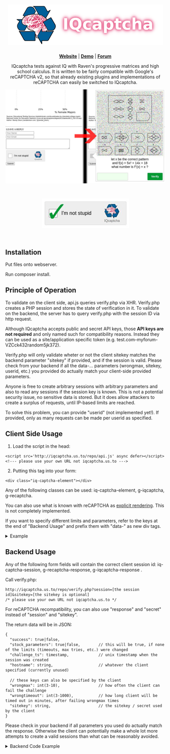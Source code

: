 <h1 align="center">
  <a href="http://iqcaptcha.us.to/">
    <img src="demo/logo_489_text.png" alt="IQcaptcha">
  </a>
</h1>

<p align=center>
  <strong><a href="http://iqcaptcha.us.to/">Website</a></strong>
  | <strong><a href="http://iqcaptcha.us.to/repo/demo/demo.html">Demo</a></strong>
  | <strong><a href="http://iqcaptcha.us.to/forum">Forum</a></strong>
</p>

<p align="center">
IQcaptcha tests against IQ with Raven's progressive matrices and high school calculus. It is written to be fairly compatible with Google's reCAPTCHA v2, so that already existing plugins and implementations of reCAPTCHA can easily be switched to IQcaptcha.
</p>

[![demo1](demo/demo1_2.jpg)](#)
<p>&nbsp;</p>
<p align="center">
    <img src="demo/demo3.jpg" alt="screenshot" />
  </a>
</p>
<p>&nbsp;</p>


Installation
----------------------------------------------------------------
Put files onto webserver.

Run composer install.


Principle of Operation
----------------------------------------------------------------
To validate on the client side, api.js queries verify.php via XHR. Verify.php creates a PHP session and stores the state of verification in it. To validate on the backend, the server has to query verify.php with the session ID via http request. 

Although IQcaptcha accepts public and secret API keys, those **API keys are not required** and only named such for compatibility reasons. Instead they can be used as a site/application specific token (e.g. test.com-myforum-VZCck432random5jk372).

Verify.php will only validate wheter or not the client sitekey matches the backend parameter "sitekey" if provided, and if the session is valid. Please check from your backend if all the data-... parameters (wrongmax, sitekey, userid, etc.) you provided do actually match your client-side provided parameters.

Anyone is free to create arbitrary sessions with arbitrary parameters and also to read any sessions if the session key is known. This is not a potential security issue, no sensitive data is stored. But it does allow attackers to create a surplus of requests, until IP-based limits are reached. 

To solve this problem, you can provide "userid" (not implemented yet!). If provided, only as many requests can be made per userid as specified.

Client Side Usage
----------------------------------------------------------------
1. Load the script in the head:
```
<script src='http://iqcaptcha.us.to/repo/api.js' async defer></script> 
<!--- please use your own URL not iqcaptcha.us.to --->
```

2. Putting this tag into your form:
```
<div class="iq-captcha-element"></div>
```
Any of the following classes can be used: iq-captcha-element, g-iqcaptcha, g-recaptcha.

You can also use what is known with reCAPTCHA as [explicit rendering](https://developers.google.com/recaptcha/docs/display). This is not completely implemented.


If you want to specify different limits and parameters, refer to the keys at the end of "Backend Usage" and prefix them with "data-" as new div tags. 

<details>
  <summary>Example</summary>
  
   ```
   <div class="iq-captcha-element" data-sitekey="mytest.com-guestbook-asklfhsrandomdjfskfh" data-wrongmax="5" data-wrongtimeout="999"></div>
   ```
</details>

Backend Usage
----------------------------------------------------------------

Any of the following form fields will contain the correct client session id: iq-captcha-session, g-recaptcha-response, g-iqcaptcha-response .

Call verify.php:
```
http://iqcaptcha.us.to/repo/verify.php?session=[the session id]&sitekey=[the sitekey is optional]   
/* please use your own URL not iqcaptcha.us.to */
```
For reCAPTCHA recompatibility, you can also use "response" and "secret" instead of "session" and "sitekey".

The return data will be in JSON:
```
{
  "success": true|false,
  "stock_parameters": true|false,        // this will be true, if none of the limits (timeouts, max tries, etc.) were changed
  "challenge_ts": timestamp,             // unix timestamp when the session was created
  "hostname": string,                    // whatever the client specified (currently unused)

  // these keys can also be specified by the client
  "wrongmax": int(3-10),                 // how often the client can fail the challenge
  "wrongtimeout": int(3-1000),           // how long client will be timed out in minutes, after failing wrongmax times
  "sitekey": string,                     // the sitekey / secret used by the client
}
```

Please check in your backend if all parameters you used do actually match the response. Otherwise the client can potentially make a whole lot more attempts to create a valid sessions than what can be reasonably avoided.

<details>
  <summary>Backend Code Example</summary>

This code is part of [the demo](demo/)
```
<?php
$mywrongmax = 6;
$mywrongtimeout = 360;
$mysitekey = "b35074286103ba87e759d081640433b4";

$data = [ 'session' => $_GET['iq-captcha-session'], // this would be _POST in most cases
          'sitekey' => $mysitekey,
        ];

$response = json_decode(iqcaptcha_verify($data), true);

if($response['success'] && $response['sitekey'] == $mysitekey && $response['wrongmax'] == $mywrongmax && $response['wrongtimeout'] == $mywrongtimeout)
{
    echo "verified";
    // grant access
}
else echo "not verified!";

function iqcaptcha_verify($data)
{
    // assemble URL relative to calling script
    $url = filter_input(INPUT_SERVER, "REQUEST_SCHEME")."://" 
			. (strlen(filter_input(INPUT_SERVER, 'PHP_AUTH_USER')) > 0 
				? filter_input(INPUT_SERVER, 'PHP_AUTH_USER') . ":" . filter_input(INPUT_SERVER, 'PHP_AUTH_PW') . "@"
				: "")
			. filter_input(INPUT_SERVER, 'HTTP_HOST')
			. ":" .  filter_input(INPUT_SERVER, "SERVER_PORT")
		        . "/" . substr(__DIR__, strlen(filter_input(INPUT_SERVER, 'DOCUMENT_ROOT'))) 
		        . "/../verify.php";
        
    $options = array(
            'http' => array(
                'header' => "Content-type: application/x-www-form-urlencoded\r\n",
                'method' => 'POST',
                'content' => http_build_query($data, '', '&'),
            ),
         );
    $context = stream_context_create($options);
    $response = file_get_contents($url, false, $context);
    // please use your own url not iqcaptcha.us.to

    if ($response !== false) {
       return $response;
    }

    return '{"success": false }';
}

```

## License

 Copyright (C) 2021 Ballerburg9005

This program is free software: you can redistribute it and/or modify
it under the terms of the GNU General Public License as published by
the Free Software Foundation, either version 3 of the License, or
(at your option) any later version.

This program is distributed in the hope that it will be useful,
but WITHOUT ANY WARRANTY; without even the implied warranty of
MERCHANTABILITY or FITNESS FOR A PARTICULAR PURPOSE.  See the
GNU General Public License for more details.

You should have received a copy of the GNU General Public License
along with this program.  If not, see <https://www.gnu.org/licenses/>.
